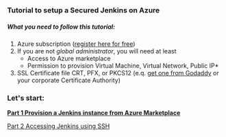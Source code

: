 ### Tutorial to setup a Secured Jenkins on Azure

##### What you need to follow this tutorial:

1. Azure subscription ([register here for free](https://azure.microsoft.com/free/))
2. If you are not *global administrator*, you will need at least
    * Access to Azure marketplace
    * Permission to provision Virtual Machine, Virtual Network, Public IP*
3. SSL Certificate file CRT, PFX, or PKCS12 (e.q. [get one from Godaddy](https://www.godaddy.com) or your corporate Certificate Authority)

### Let's start:
**[Part 1 Provision a Jenkins instance from Azure Marketplace](/jenkins-on-azure/part-1-provision-a-jenkins-instance-from-azure-marketplace)**

[Part 2 Accessing Jenkins using SSH](/jenkins-on-azure/part-2-accessing-jenkins-using-ssh)
